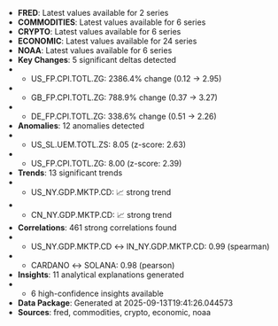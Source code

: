- **FRED**: Latest values available for 2 series
- **COMMODITIES**: Latest values available for 6 series
- **CRYPTO**: Latest values available for 6 series
- **ECONOMIC**: Latest values available for 24 series
- **NOAA**: Latest values available for 6 series
- **Key Changes**: 5 significant deltas detected
-   - US_FP.CPI.TOTL.ZG: 2386.4% change (0.12 -> 2.95)
-   - GB_FP.CPI.TOTL.ZG: 788.9% change (0.37 -> 3.27)
-   - DE_FP.CPI.TOTL.ZG: 338.6% change (0.51 -> 2.26)
- **Anomalies**: 12 anomalies detected
-   - US_SL.UEM.TOTL.ZS: 8.05 (z-score: 2.63)
-   - US_FP.CPI.TOTL.ZG: 8.00 (z-score: 2.39)
- **Trends**: 13 significant trends
-   - US_NY.GDP.MKTP.CD: 📈 strong trend
-   - CN_NY.GDP.MKTP.CD: 📈 strong trend
- **Correlations**: 461 strong correlations found
-   - US_NY.GDP.MKTP.CD ↔ IN_NY.GDP.MKTP.CD: 0.99 (spearman)
-   - CARDANO ↔ SOLANA: 0.98 (pearson)
- **Insights**: 11 analytical explanations generated
-   - 6 high-confidence insights available
- **Data Package**: Generated at 2025-09-13T19:41:26.044573
- **Sources**: fred, commodities, crypto, economic, noaa
